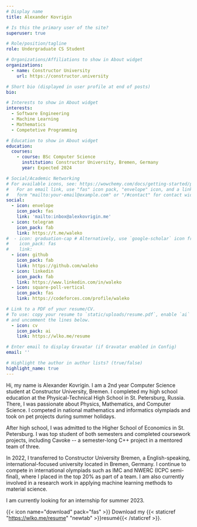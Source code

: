 ```yaml
---
# Display name
title: Alexander Kovrigin

# Is this the primary user of the site?
superuser: true

# Role/position/tagline
role: Undergraduate CS Student

# Organizations/Affiliations to show in About widget
organizations:
  - name: Constructor University
    url: https://constructor.university

# Short bio (displayed in user profile at end of posts)
bio:

# Interests to show in About widget
interests:
  - Software Engineering
  - Machine Learning
  - Mathematics
  - Competetive Programming

# Education to show in About widget
education:
  courses:
    - course: BSc Computer Science
      institution: Constructor University, Bremen, Germany
      year: Expected 2024

# Social/Academic Networking
# For available icons, see: https://wowchemy.com/docs/getting-started/page-builder/#icons
#   For an email link, use "fas" icon pack, "envelope" icon, and a link in the
#   form "mailto:your-email@example.com" or "/#contact" for contact widget.
social:
  - icon: envelope
    icon_pack: fas
    link: 'mailto:inbox@alexkovrigin.me'
  - icon: telegram
    icon_pack: fab
    link: https://t.me/waleko
#  - icon: graduation-cap # Alternatively, use `google-scholar` icon from `ai` icon pack
#    icon_pack: fas
#    link: 
  - icon: github
    icon_pack: fab
    link: https://github.com/waleko
  - icon: linkedin
    icon_pack: fab
    link: https://www.linkedin.com/in/waleko
  - icon: square-poll-vertical
    icon_pack: fas
    link: https://codeforces.com/profile/waleko

# Link to a PDF of your resume/CV.
# To use: copy your resume to `static/uploads/resume.pdf`, enable `ai` icons in `params.toml`,
# and uncomment the lines below.
  - icon: cv
    icon_pack: ai
    link: https://wlko.me/resume

# Enter email to display Gravatar (if Gravatar enabled in Config)
email: ''

# Highlight the author in author lists? (true/false)
highlight_name: true
---
```


Hi, my name is Alexander Kovrigin. I am a 2nd year Computer Science student at Constructor University, Bremen. I completed my high school education at the Physical-Technical High School in St. Petersburg, Russia. There, I was passionate about Physics, Mathematics, and Computer Science. I competed in national mathematics and informatics olympiads and took on pet projects during summer holidays.

After high school, I was admitted to the Higher School of Economics in St. Petersburg. I was top student of both semesters and completed coursework projects, including Cavoke -- a semester-long C++ project in a mentored team of three.

In 2022, I transferred to Constructor University Bremen, a English-speaking, international-focused university located in Bremen, Germany. I continue to compete in international olympiads such as IMC and NWERC (ICPC semi-final), where I placed in the top 20% as part of a team. I am also currently involved in a research work in applying machine learning methods to material science.

I am currently looking for an internship for summer 2023.

{{< icon name="download" pack="fas" >}} Download my {{< staticref "https://wlko.me/resume" "newtab" >}}resumé{{< /staticref >}}.
